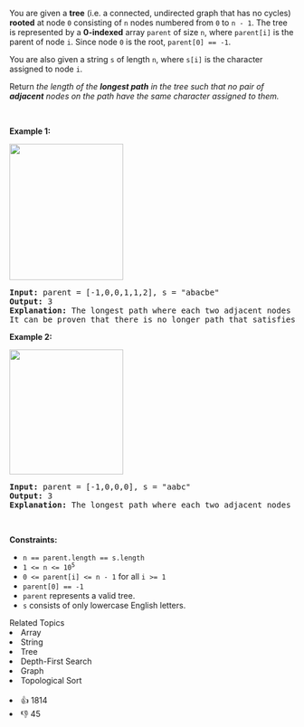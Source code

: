 <p>You are given a <strong>tree</strong> (i.e. a connected, undirected graph that has no cycles) <strong>rooted</strong> at node <code>0</code> consisting of <code>n</code> nodes numbered from <code>0</code> to <code>n - 1</code>. The tree is represented by a <strong>0-indexed</strong> array <code>parent</code> of size <code>n</code>, where <code>parent[i]</code> is the parent of node <code>i</code>. Since node <code>0</code> is the root, <code>parent[0] == -1</code>.</p>

<p>You are also given a string <code>s</code> of length <code>n</code>, where <code>s[i]</code> is the character assigned to node <code>i</code>.</p>

<p>Return <em>the length of the <strong>longest path</strong> in the tree such that no pair of <strong>adjacent</strong> nodes on the path have the same character assigned to them.</em></p>

<p>&nbsp;</p> 
<p><strong class="example">Example 1:</strong></p> 
<img alt="" src="https://assets.leetcode.com/uploads/2022/03/25/testingdrawio.png" style="width: 201px; height: 241px;" /> 
<pre>
<strong>Input:</strong> parent = [-1,0,0,1,1,2], s = "abacbe"
<strong>Output:</strong> 3
<strong>Explanation:</strong> The longest path where each two adjacent nodes have different characters in the tree is the path: 0 -&gt; 1 -&gt; 3. The length of this path is 3, so 3 is returned.
It can be proven that there is no longer path that satisfies the conditions. 
</pre>

<p><strong class="example">Example 2:</strong></p> 
<img alt="" src="https://assets.leetcode.com/uploads/2022/03/25/graph2drawio.png" style="width: 201px; height: 221px;" /> 
<pre>
<strong>Input:</strong> parent = [-1,0,0,0], s = "aabc"
<strong>Output:</strong> 3
<strong>Explanation:</strong> The longest path where each two adjacent nodes have different characters is the path: 2 -&gt; 0 -&gt; 3. The length of this path is 3, so 3 is returned.
</pre>

<p>&nbsp;</p> 
<p><strong>Constraints:</strong></p>

<ul> 
 <li><code>n == parent.length == s.length</code></li> 
 <li><code>1 &lt;= n &lt;= 10<sup>5</sup></code></li> 
 <li><code>0 &lt;= parent[i] &lt;= n - 1</code> for all <code>i &gt;= 1</code></li> 
 <li><code>parent[0] == -1</code></li> 
 <li><code>parent</code> represents a valid tree.</li> 
 <li><code>s</code> consists of only lowercase English letters.</li> 
</ul>

<div><div>Related Topics</div><div><li>Array</li><li>String</li><li>Tree</li><li>Depth-First Search</li><li>Graph</li><li>Topological Sort</li></div></div><br><div><li>👍 1814</li><li>👎 45</li></div>